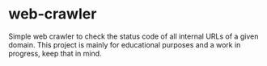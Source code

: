 # web-crawler
Simple web crawler to check the status code of all internal URLs of a given domain. This project is mainly for educational purposes and a work in progress, keep that in mind.
